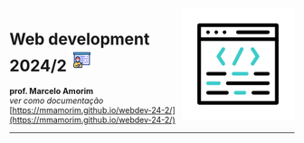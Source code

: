 <img align='right' src="./assets/coding.gif" width="200">

# Web development 2024/2 <img src="./assets/training.gif" width="40"> 

**prof. Marcelo Amorim** \
*ver como documentação* 
[https://mmamorim.github.io/webdev-24-2/](https://mmamorim.github.io/webdev-24-2/)

<hr>

